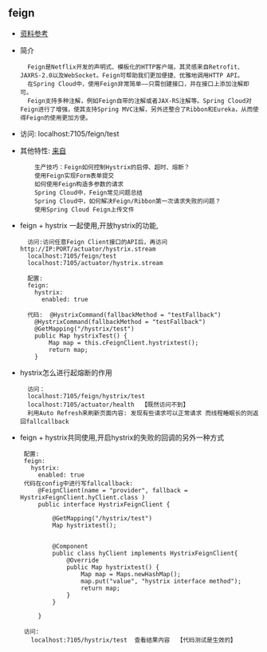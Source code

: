 ## feign
+ [资料参考](http://www.itmuch.com/spring-cloud/finchley-9/)
+ 简介
  ```text
    Feign是Netflix开发的声明式、模板化的HTTP客户端，其灵感来自Retrofit、JAXRS-2.0以及WebSocket。Feign可帮助我们更加便捷、优雅地调用HTTP API。
    在Spring Cloud中，使用Feign非常简单——只需创建接口，并在接口上添加注解即可。
    Feign支持多种注解，例如Feign自带的注解或者JAX-RS注解等。Spring Cloud对Feign进行了增强，使其支持Spring MVC注解，另外还整合了Ribbon和Eureka，从而使得Feign的使用更加方便。
  ```
+ 访问: localhost:7105/feign/test  

+ 其他特性: [来自](http://www.itmuch.com/spring-cloud/finchley-10/)
  ```text
      生产技巧：Feign如何控制Hystrix的启停、超时、熔断？
      使用Feign实现Form表单提交
      如何使用Feign构造多参数的请求
      Spring Cloud中，Feign常见问题总结
      Spring Cloud中，如何解决Feign/Ribbon第一次请求失败的问题？
      使用Spring Cloud Feign上传文件
  ```
+ feign + hystrix 一起使用,开放hystrix的功能,
  ```text
    访问:访问任意Feign Client接口的API后，再访问http://IP:PORT/actuator/hystrix.stream   
    localhost:7105/feign/test
    localhost:7105/actuator/hystrix.stream
    
    配置:
    feign:
      hystrix:
        enabled: true
    
    代码:  @HystrixCommand(fallbackMethod = "testFallback")
      @HystrixCommand(fallbackMethod = "testFallback")
      @GetMapping("/hystrix/test")
      public Map hystrixTest() {
          Map map = this.cFeignClient.hystrixtest();
          return map;
      }
  
  ```
+ hystrix怎么进行起熔断的作用
  ```text
    访问：
    localhost:7105/feign/hystrix/test
    localhost:7105/actuator/health  【既然访问不到】
    利用Auto Refresh来刷新页面内容: 发现有些请求可以正常请求 而线程睡眠长的则返回fallcallback
  ```    
+ feign + hystrix共同使用,开启hystrix的失败的回调的另外一种方式
   ```text
    配置:
    feign:
      hystrix:
        enabled: true
    代码在config中进行写fallcallback:
        @FeignClient(name = "provider", fallback = HystrixFeignClient.hyClient.class )
        public interface HystrixFeignClient {
        
            @GetMapping("/hystrix/test")
            Map hystrixtest();
        
        
            @Component
            public class hyClient implements HystrixFeignClient{
                @Override
                public Map hystrixtest() {
                    Map map = Maps.newHashMap();
                    map.put("value", "hystrix interface method");
                    return map;
                }
            }
        
        }
      
    访问:
      localhost:7105/hystrix/test  查看结果内容  【代码测试是生效的】
      
  ```  
  